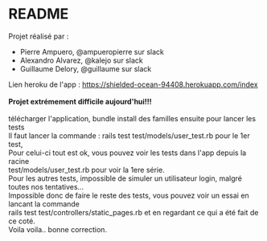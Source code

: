 # README

Projet réalisé par : <br>
- Pierre Ampuero, @ampueropierre sur slack <br>
- Alexandro Alvarez, @kalejo sur slack <br>
- Guillaume Delory, @guillaume sur slack <br>

Lien heroku de l'app : https://shielded-ocean-94408.herokuapp.com/index <br><br>
<strong>Projet extrémement difficile aujourd'hui!!!</strong> <br><br>
télécharger l'application, bundle install des familles ensuite pour lancer les tests<br>
Il faut lancer la commande : rails test test/models/user_test.rb pour le 1er test,<br>
Pour celui-ci tout est ok, vous pouvez voir les tests dans l'app depuis la racine <br>
test/models/user_test.rb pour voir la 1ere série.<br>
Pour les autres tests, impossible de simuler un utilisateur login, malgré toutes nos tentatives...<br>
Impossible donc de faire le reste des tests, vous pouvez voir un essai en lancant la commande<br>rails test test/controllers/static_pages.rb et en regardant ce qui a été fait de ce coté.<br>
Voila voila.. bonne correction.


